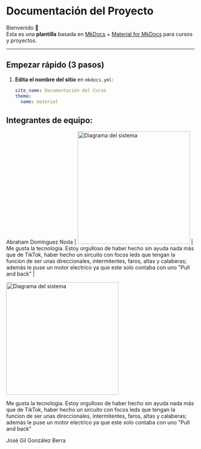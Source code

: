 # Documentación del Proyecto

Bienvenido 👋  
Esta es una **plantilla** basada en [MkDocs](https://www.mkdocs.org/) + [Material for MkDocs](https://squidfunk.github.io/mkdocs-material/) para cursos y proyectos.

---

## Empezar rápido (3 pasos)

1. **Edita el nombre del sitio** en `mkdocs.yml`:
   ```yaml
   site_name: Documentación del Curso
   theme:
     name: material

## Integrantes de equipo:


Abraham Domínguez Noda
| <img src="recursos/imgs/Abrahamfoto.jpg" alt="Diagrama del sistema" width="300"> | Me gusta la tecnologia. Estoy orgulloso de haber hecho sin ayuda nada más que de TikTok, haber hecho un sircuito con focos leds que tengan la funcion de ser unas direccionales, intermitentes, faros, altas y calaberas; además le puse un motor electrico ya que este solo contaba con uno "Pull and back" |

<img src="recursos/imgs/Abrahamfoto.jpg" alt="Diagrama del sistema" width="300">  

Me gusta la tecnologia. Estoy orgulloso de haber hecho sin ayuda nada más que de TikTok, haber hecho un sircuito con focos leds que tengan la funcion de ser unas direccionales, intermitentes, faros, altas y calaberas; además le puse un motor electrico ya que este solo contaba con uno "Pull and back"

José Gil González Berra
